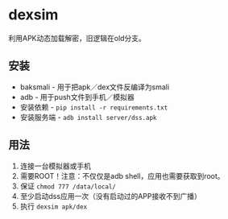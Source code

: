 # dexsim

利用APK动态加载解密，旧逻辑在old分支。


## 安装

- baksmali - 用于把apk／dex文件反编译为smali
- adb - 用于push文件到手机／模拟器
- 安装依赖 - `pip install -r requirements.txt`
- 安装服务端 - `adb install server/dss.apk`

## 用法

1. 连接一台模拟器或手机
2. 需要ROOT！注意：不仅仅是adb shell，应用也需要获取到root。
3. 保证 `chmod 777 /data/local/`
4. 至少启动dss应用一次（没有启动过的APP接收不到广播）
5. 执行 `dexsim apk/dex`
